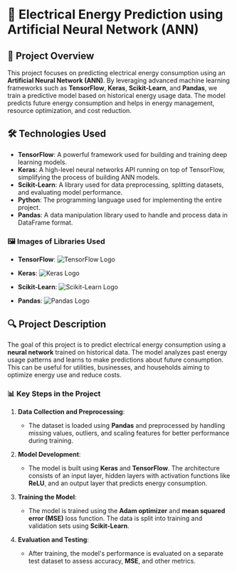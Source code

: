 # 🔋 Electrical Energy Prediction using Artificial Neural Network (ANN)

## 🌟 Project Overview

This project focuses on predicting electrical energy consumption using an **Artificial Neural Network (ANN)**. By leveraging advanced machine learning frameworks such as **TensorFlow**, **Keras**, **Scikit-Learn**, and **Pandas**, we train a predictive model based on historical energy usage data. The model predicts future energy consumption and helps in energy management, resource optimization, and cost reduction.

## 🛠️ Technologies Used

- **TensorFlow**: A powerful framework used for building and training deep learning models.
- **Keras**: A high-level neural networks API running on top of TensorFlow, simplifying the process of building ANN models.
- **Scikit-Learn**: A library used for data preprocessing, splitting datasets, and evaluating model performance.
- **Python**: The programming language used for implementing the entire project.
- **Pandas**: A data manipulation library used to handle and process data in DataFrame format.

### 🖼️ Images of Libraries Used

- **TensorFlow**:
  ![TensorFlow Logo](https://upload.wikimedia.org/wikipedia/commons/2/2d/TensorFlow_logo.svg)

- **Keras**:
  ![Keras Logo](https://upload.wikimedia.org/wikipedia/commons/e/e4/Keras_logo.svg)

- **Scikit-Learn**:
  ![Scikit-Learn Logo](https://scikit-learn.org/stable/_static/scikit-learn-logo-small.png)

- **Pandas**:
  ![Pandas Logo](https://upload.wikimedia.org/wikipedia/commons/1/19/Pandas_logo.svg)

## 🔍 Project Description

The goal of this project is to predict electrical energy consumption using a **neural network** trained on historical data. The model analyzes past energy usage patterns and learns to make predictions about future consumption. This can be useful for utilities, businesses, and households aiming to optimize energy use and reduce costs.

### 📊 Key Steps in the Project

1. **Data Collection and Preprocessing**:
   - The dataset is loaded using **Pandas** and preprocessed by handling missing values, outliers, and scaling features for better performance during training.

2. **Model Development**:
   - The model is built using **Keras** and **TensorFlow**. The architecture consists of an input layer, hidden layers with activation functions like **ReLU**, and an output layer that predicts energy consumption.

3. **Training the Model**:
   - The model is trained using the **Adam optimizer** and **mean squared error (MSE)** loss function. The data is split into training and validation sets using **Scikit-Learn**.

4. **Evaluation and Testing**:
   - After training, the model's performance is evaluated on a separate test dataset to assess accuracy, **MSE**, and other metrics.
